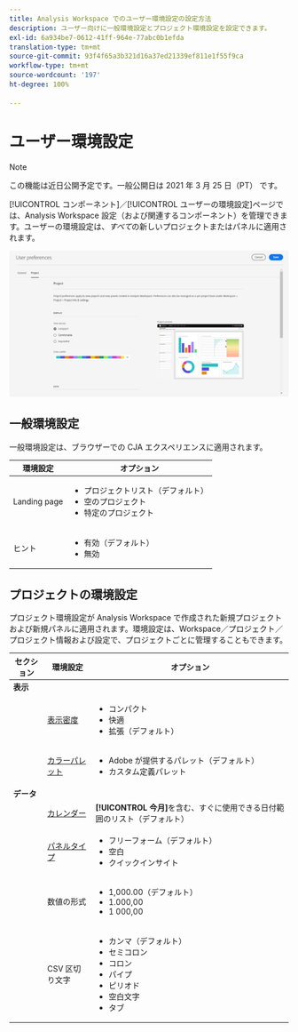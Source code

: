 ```yaml
---
title: Analysis Workspace でのユーザー環境設定の設定方法
description: ユーザー向けに一般環境設定とプロジェクト環境設定を設定できます。
exl-id: 6a934be7-0612-41ff-964e-77abc0b1efda
translation-type: tm+mt
source-git-commit: 93f4f65a3b321d16a37ed21339ef811e1f55f9ca
workflow-type: tm+mt
source-wordcount: '197'
ht-degree: 100%

---
```


# ユーザー環境設定

>[!NOTE]
>
>この機能は近日公開予定です。一般公開日は 2021 年 3 月 25 日（PT） です。

[!UICONTROL コンポーネント]／[!UICONTROL ユーザーの環境設定]ページでは、Analysis Workspace 設定（および関連するコンポーネント）を管理できます。ユーザーの環境設定は、*すべて*&#x200B;の新しいプロジェクトまたはパネルに適用されます。

![ユーザー環境設定](assets/user-preferences.png)

## 一般環境設定

一般環境設定は、ブラウザーでの CJA エクスペリエンスに適用されます。

| 環境設定 | オプション |
| --- | --- |
| Landing page | <ul><li>プロジェクトリスト（デフォルト）</li><li>空のプロジェクト</li><li>特定のプロジェクト</li></ul> |
| ヒント | <ul><li>有効（デフォルト）</li><li>無効</li></ul> |

## プロジェクトの環境設定

プロジェクト環境設定が Analysis Workspace で作成された新規プロジェクトおよび新規パネルに適用されます。環境設定は、Workspace／プロジェクト／プロジェクト情報および設定で、プロジェクトごとに管理することもできます。

| セクション | 環境設定 | オプション |
| --- | --- | --- |
| **表示** |  |  |
|  | [表示密度](https://experienceleague.adobe.com/docs/analytics-platform/using/cja-workspace/build-workspace-project/view-density.html?lang=ja) | <ul><li>コンパクト</li><li>快適</li><li>拡張（デフォルト）</li></ul> |
|  | [カラーパレット](https://experienceleague.adobe.com/docs/analytics-platform/using/cja-workspace/build-workspace-project/color-palettes.html?lang=ja) | <ul><li>Adobe が提供するパレット（デフォルト）</li><li>カスタム定義パレット</li></ul> |
| **データ** |  |  |
|  | [カレンダー](https://experienceleague.adobe.com/docs/analytics-platform/using/cja-workspace/panels/panels.html?lang=ja#calendar) | **[!UICONTROL 今月]**&#x200B;を含む、すぐに使用できる日付範囲のリスト（デフォルト）  |
|  | [パネルタイプ](https://experienceleague.adobe.com/docs/analytics-platform/using/cja-workspace/panels/panels.html?lang=ja) | <ul><li>フリーフォーム（デフォルト）</li><li>空白</li><li>クイックインサイト</li></ul> |
|  | 数値の形式 | <ul><li>1,000.00（デフォルト）</li><li>1.000,00</li><li>1 000,00</li></ul> |
|  | CSV 区切り文字 | <ul><li>カンマ（デフォルト）</li><li>セミコロン</li><li>コロン</li><li>パイプ</li><li>ピリオド</li><li>空白文字</li><li>タブ</li></ul> |
